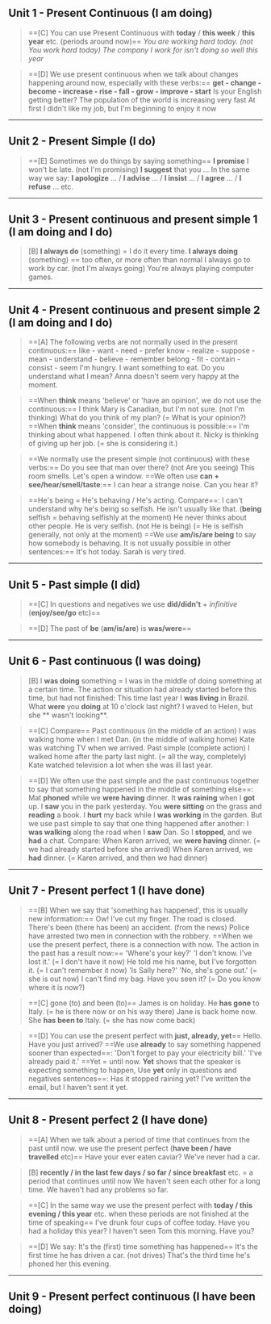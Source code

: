 ## Unit 1 - Present Continuous (I am doing)

>==[C] You can use Present Continuous with **today** / **this week** / **this year** etc. (periods around now)==
>*You are working hard today. (not You work hard today)*
>*The company I work for isn't doing so well this year*

>==[D] We use present continuous when we talk about changes happening around now, especially with these verbs:==
>**get - change - become - increase - rise - fall - grow - improve - start**
>	Is your English getting better?
>	The population of the world is increasing very fast
>	At first I didn't like my job, but I'm beginning to enjoy it now

---

## Unit 2 - Present Simple (I do)

>==[E] Sometimes we do things by saying something==
>	**I promise** I won't be late. (not I'm promising)
>	**I suggest** that you ...
>In the same way we say: **I apologize** ... /  **I advise** ... / **I insist** ... / **I agree** ... / **I refuse** ... etc.

---

## Unit 3 - Present continuous and present simple 1 (I am doing and I do)

>[B] **I always do** (something) = I do it every time.
> **I always doing** (something) == too often, or more often than normal
> I always go to work by car. (not I'm always going)
> You're always playing computer games.

---

## Unit 4 - Present continuous and present simple 2 (I am doing and I do)

>==[A] The following verbs are not normally used in the present continuous:==
>like - want - need - prefer
>know - realize - suppose - mean - understand - believe - remember
>belong - fit - contain - consist - seem
>	I'm hungry. I want something to eat.
>	Do you understand what I mean?
>	Anna doesn't seem very happy at the moment.

>==When **think** means 'believe' or 'have an opinion', we do not use the continuous:==
>	I think Mary is Canadian, but I'm not sure. (not I'm thinking)
>	What do you think of my plan? (= What is your opinion?)
>==When **think** means 'consider', the continuous is possible:==
>	I'm thinking about what happened. I often think about it.
>	Nicky is thinking of giving up her job. (= she is considering it.)

>==We normally use the present simple (not continuous) with these verbs:==
>	Do you see that man over there? (not Are you seeing)
>	This room smells. Let's open a window.
>==We often use **can + see/hear/smell/taste**:==
>	I can hear a strange noise. Can you hear it?

>==He's being = He's behaving / He's acting. Compare==:
>	I can't understand why he's being so selfish. He isn't usually like that. (**being** selfish = behaving selfishly at the moment)
>	He never thinks about other people. He is very selfish. (not He is being) (= He is selfish generally, not only at the moment)
>==We use **am/is/are being** to say how somebody is behaving. It is not usually possible in other sentences:==
>	It's hot today.
>	Sarah is very tired.

---

## Unit 5 - Past simple (I did)

>==[C] In questions and negatives we use **did/didn't** + *infinitive* (**enjoy/see/go** etc)==

>==[D] The past of **be** (**am/is/are**) is **was/were**==

---

## Unit 6 - Past continuous (I was doing)

>[B] I **was doing** something = I was in the middle of doing something at a certain time. The action or situation had already started before this time, but had not finished:
>	This time last year I **was living** in Brazil.
>	What **were** you **doing** at 10 o'clock last night?
>	I waved to Helen, but she ** wasn't looking**.

>==[C] Compare==
>Past continuous (in the middle of an action)
>	I was walking home when I met Dan. (in the middle of walking home)
>	Kate was watching TV when we arrived.
>Past simple (complete action)
>	I walked home after the party last night. (= all the way, completely)
>	Kate watched television a lot when she was ill last year.	

>==[D] We often use the past simple and the past continuous together to say that something happened in the middle of something else==:
>	Mat **phoned** while we **were having** dinner.
>	It **was raining** when I **got** up.
>	I **saw** you in the park yesterday. You **were sitting** on the grass and **reading** a book.
>	I **hurt** my back while I **was working** in the garden.
>But we use past simple to say that one thing happened after another:
>	I **was walking** along the road when I **saw** Dan. So I **stopped**, and we **had** a chat.
>Compare:
>	When Karen arrived, we **were having** dinner. (= we had already started before she arrived)
>	When Karen arrived, we **had** dinner. (= Karen arrived, and then we had dinner)

---

## Unit 7 - Present perfect 1 (I have done)

>==[B] When we say that 'something has happened', this is usually new information:==
>	Ow! I've cut my finger.
>	The road is closed. There's been (there has been) an accident.
>	(from the news) Police have arrested two men in connection with the robbery.
>==When we use the present perfect, there is a connection with now. The action in the past has a result now:==
>	'Where's your key?' 'I don't know. I've lost it.' (= I don't have it now)
>	He told me his name, but I've forgotten it. (= I can't remember it now)
>	'Is Sally here?' 'No, she's gone out.' (= she is out now)
>	I can't find my bag. Have you seen it? (= Do you know where it is now?)

>==[C] gone (to) and been (to)==
>	James is on holiday. He **has gone** to Italy. (= he is there now or on his way there)
>	Jane is back home now. She **has been to** Italy. (= she has now come back)

>==[D] You can use the present perfect with **just, already, yet**==
>	Hello. Have you just arrived?
>==We use **already** to say something happened sooner than expected==:
>	'Don't forget to pay your electricity bill.' 'I've already paid it.'
>==Yet = until now. **Yet** shows that the speaker is expecting something to happen, Use **yet** only in questions and negatives sentences==:
>	Has it stopped raining yet?
>	I've written the email, but I haven't sent it yet.

---

## Unit 8 - Present perfect 2 (I have done)

>==[A] When we talk about a period of time that continues from the past until now. we use the present perfect (**have been / have travelled** etc)==
>	Have your ever eaten caviar?
>	We've never had a car.

>[B] **recently / in the last few days / so far / since breakfast** etc. = a period that continues until now
>	We haven't seen each other for a long time.
>	We haven't had any problems so far.

>==[C] In the same way we use the present perfect with **today / this evening / this year** etc. when these periods are not finished at the time of speaking==
>	I've drunk four cups of coffee today.
>	Have you had a holiday this year?
>	I haven't seen Tom this morning. Have you?

>==[D] We say: It's the (first) time something has happened==
>	It's the first time he has driven a car. (not drives)
>	That's the third time he's phoned her this evening.

---

## Unit 9 - Present perfect continuous (I have been doing)


